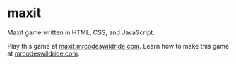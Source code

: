 # maxit

Maxit game written in HTML, CSS, and JavaScript.

Play this game at [maxit.mrcodeswildride.com](https://maxit.mrcodeswildride.com/).
Learn how to make this game at [mrcodeswildride.com](https://www.mrcodeswildride.com/).
